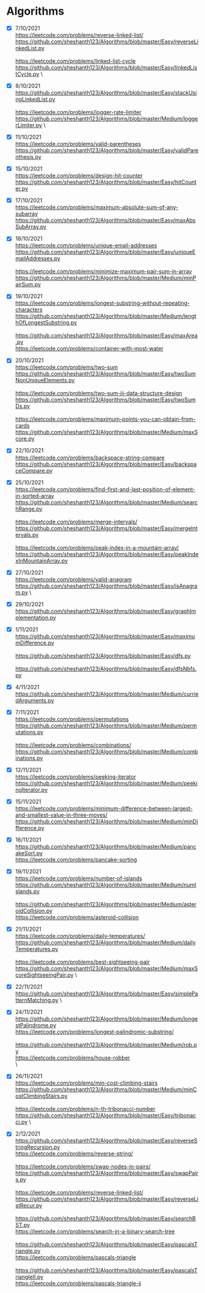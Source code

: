 # Algorithms
- [x] 7/10/2021 \
https://leetcode.com/problems/reverse-linked-list/ \
https://github.com/sheshanth123/Algorithms/blob/master/Easy/reverseLinkedList.py \
\
https://leetcode.com/problems/linked-list-cycle \
https://github.com/sheshanth123/Algorithms/blob/master/Easy/linkedListCycle.py \

- [x] 8/10/2021 \
https://github.com/sheshanth123/Algorithms/blob/master/Easy/stackUsingLinkedList.py \
\
https://leetcode.com/problems/logger-rate-limiter \
https://github.com/sheshanth123/Algorithms/blob/master/Medium/loggerLimiter.py \

- [x] 11/10/2021 \
https://leetcode.com/problems/valid-parentheses  \
https://github.com/sheshanth123/Algorithms/blob/master/Easy/validParenthesis.py

- [x] 15/10/2021 \
https://leetcode.com/problems/design-hit-counter \
https://github.com/sheshanth123/Algorithms/blob/master/Easy/hitCounter.py

- [x] 17/10/2021 \
https://leetcode.com/problems/maximum-absolute-sum-of-any-subarray \
https://github.com/sheshanth123/Algorithms/blob/master/Easy/maxAbsSubArray.py

- [x] 18/10/2021 \
https://leetcode.com/problems/unique-email-addresses \
https://github.com/sheshanth123/Algorithms/blob/master/Easy/uniqueEmailAddresses.py \
\
https://leetcode.com/problems/minimize-maximum-pair-sum-in-array \
https://github.com/sheshanth123/Algorithms/blob/master/Medium/minPairSum.py

- [x] 19/10/2021 \
https://leetcode.com/problems/longest-substring-without-repeating-characters \
https://github.com/sheshanth123/Algorithms/blob/master/Medium/lengthOfLongestSubstring.py \
\
https://github.com/sheshanth123/Algorithms/blob/master/Easy/maxArea.py \
https://leetcode.com/problems/container-with-most-water 

- [x] 20/10/2021 \
https://leetcode.com/problems/two-sum \
https://github.com/sheshanth123/Algorithms/blob/master/Easy/twoSumNonUniqueElements.py \
\
https://leetcode.com/problems/two-sum-iii-data-structure-design \
https://github.com/sheshanth123/Algorithms/blob/master/Easy/twoSumDs.py \
\
https://leetcode.com/problems/maximum-points-you-can-obtain-from-cards \
https://github.com/sheshanth123/Algorithms/blob/master/Medium/maxScore.py

- [x] 22/10/2021 \
https://leetcode.com/problems/backspace-string-compare \
https://github.com/sheshanth123/Algorithms/blob/master/Easy/backspaceCompare.py

- [x] 25/10/2021 \
https://leetcode.com/problems/find-first-and-last-position-of-element-in-sorted-array \
https://github.com/sheshanth123/Algorithms/blob/master/Medium/searchRange.py \
\
https://leetcode.com/problems/merge-intervals/ \
https://github.com/sheshanth123/Algorithms/blob/master/Easy/mergeIntervals.py \
\
https://leetcode.com/problems/peak-index-in-a-mountain-array/ \
https://github.com/sheshanth123/Algorithms/blob/master/Easy/peakIndexInMountainArray.py

- [x] 27/10/2021 \
https://leetcode.com/problems/valid-anagram \
https://github.com/sheshanth123/Algorithms/blob/master/Easy/isAnagram.py \

- [x] 29/10/2021 \
https://github.com/sheshanth123/Algorithms/blob/master/Easy/graphImplementation.py

- [x] 1/11/2021 \
https://github.com/sheshanth123/Algorithms/blob/master/Easy/maximumDifference.py \
\
https://github.com/sheshanth123/Algorithms/blob/master/Easy/dfs.py \
\
https://github.com/sheshanth123/Algorithms/blob/master/Easy/dfsNbfs.py

- [x] 4/11/2021 \
https://github.com/sheshanth123/Algorithms/blob/master/Medium/curriedArguments.py

- [x] 7/11/2021 \
https://leetcode.com/problems/permutations \
https://github.com/sheshanth123/Algorithms/blob/master/Medium/permutations.py \
\
https://leetcode.com/problems/combinations/ \
https://github.com/sheshanth123/Algorithms/blob/master/Medium/combinations.py

- [x] 12/11/2021 \
https://leetcode.com/problems/peeking-iterator \
https://github.com/sheshanth123/Algorithms/blob/master/Medium/peekingIterator.py

- [x] 15/11/2021 \
https://leetcode.com/problems/minimum-difference-between-largest-and-smallest-value-in-three-moves/ \
https://github.com/sheshanth123/Algorithms/blob/master/Medium/minDifference.py

- [x] 16/11/2021 \
https://github.com/sheshanth123/Algorithms/blob/master/Medium/pancakeSort.py \
https://leetcode.com/problems/pancake-sorting

- [x] 19/11/2021 \
https://leetcode.com/problems/number-of-islands \
https://github.com/sheshanth123/Algorithms/blob/master/Medium/numIslands.py \
\
https://github.com/sheshanth123/Algorithms/blob/master/Medium/asteroidCollision.py \
https://leetcode.com/problems/asteroid-collision

- [x] 21/11/2021 \
https://leetcode.com/problems/daily-temperatures/ \
https://github.com/sheshanth123/Algorithms/blob/master/Medium/dailyTemperatures.py \
\
https://leetcode.com/problems/best-sightseeing-pair \
https://github.com/sheshanth123/Algorithms/blob/master/Medium/maxScoreSightseeingPair.py \

- [x] 22/11/2021 \
https://github.com/sheshanth123/Algorithms/blob/master/Easy/simplePatternMatching.py \

- [x] 24/11/2021 \
https://github.com/sheshanth123/Algorithms/blob/master/Medium/longestPalindrome.py \
https://leetcode.com/problems/longest-palindromic-substring/ \
\
https://github.com/sheshanth123/Algorithms/blob/master/Medium/rob.py \
https://leetcode.com/problems/house-robber \
\
- [x] 26/11/2021 \
https://leetcode.com/problems/min-cost-climbing-stairs \
https://github.com/sheshanth123/Algorithms/blob/master/Medium/minCostClimbingStairs.py \
\
https://leetcode.com/problems/n-th-tribonacci-number \
https://github.com/sheshanth123/Algorithms/blob/master/Easy/tribonacci.py \

- [x] 2/12/2021 \
https://github.com/sheshanth123/Algorithms/blob/master/Easy/reverseStringRecursion.py \
https://leetcode.com/problems/reverse-string/ \
\
https://leetcode.com/problems/swap-nodes-in-pairs/ \
https://github.com/sheshanth123/Algorithms/blob/master/Easy/swapPairs.py \
\
https://leetcode.com/problems/reverse-linked-list/ \
https://github.com/sheshanth123/Algorithms/blob/master/Easy/reverseListRecur.py \
\
https://github.com/sheshanth123/Algorithms/blob/master/Easy/searchBST.py \
https://leetcode.com/problems/search-in-a-binary-search-tree \
\
https://github.com/sheshanth123/Algorithms/blob/master/Easy/pascalsTriangle.py \
https://leetcode.com/problems/pascals-triangle \
\
https://github.com/sheshanth123/Algorithms/blob/master/Easy/pascalsTriangleII.py \
https://leetcode.com/problems/pascals-triangle-ii
